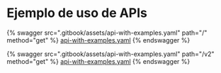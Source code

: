 # Ejemplo de uso de APIs

{% swagger src=".gitbook/assets/api-with-examples.yaml" path="/" method="get" %}
[api-with-examples.yaml](.gitbook/assets/api-with-examples.yaml)
{% endswagger %}

{% swagger src=".gitbook/assets/api-with-examples.yaml" path="/v2" method="get" %}
[api-with-examples.yaml](.gitbook/assets/api-with-examples.yaml)
{% endswagger %}

